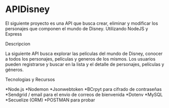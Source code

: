 # APIDisney
El siguiente proyecto es una API que busca crear, eliminar y modificar los personajes que componen el mundo de Disney. Utilizando NodeJS y Express

Descripcion

La siguiente API busca explorar las películas del mundo de Disney, conocer a todos los personajes, películas y generos de los mismos. Los usuarios pueden registrarse y buscar en la lista y el detalle de personajes, películas y géneros.

Tecnologias y Recursos

*Node.js
*Nodemon
*Jsonwebtoken
*BCrpyt para cifrado de contraseñas
*Sendgrid / email para el envio de correos de bienvenida
*Dotenv
*MySQL
*Secuelize (ORM)
*POSTMAN para probar
